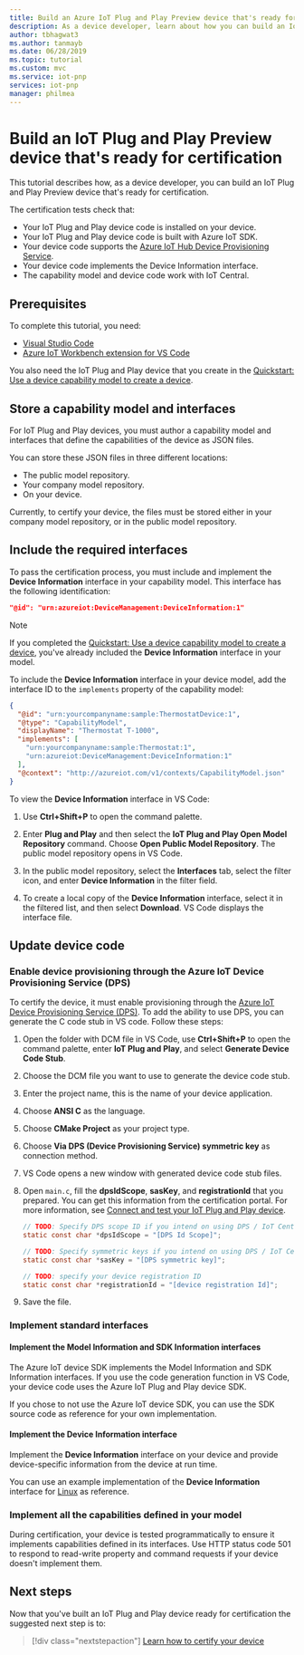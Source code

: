 ```yaml
---
title: Build an Azure IoT Plug and Play Preview device that's ready for certification | Microsoft Docs
description: As a device developer, learn about how you can build an IoT Plug and Play Preview device that's ready for certification.
author: tbhagwat3
ms.author: tanmayb
ms.date: 06/28/2019
ms.topic: tutorial
ms.custom: mvc
ms.service: iot-pnp
services: iot-pnp
manager: philmea
---
```


# Build an IoT Plug and Play Preview device that's ready for certification

This tutorial describes how, as a device developer, you can build an IoT Plug and Play Preview device that's ready for certification.

The certification tests check that:

- Your IoT Plug and Play device code is installed on your device.
- Your IoT Plug and Play device code is built with Azure IoT SDK.
- Your device code supports the [Azure IoT Hub Device Provisioning Service](../iot-dps/about-iot-dps.md).
- Your device code implements the Device Information interface.
- The capability model and device code work with IoT Central.

## Prerequisites

To complete this tutorial, you need:

- [Visual Studio Code](https://code.visualstudio.com/download)
- [Azure IoT Workbench extension for VS Code](https://github.com/Azure/Azure-IoT-PnP-Preview/blob/master/VSCode/README.md#installation)

You also need the IoT Plug and Play device that you create in the [Quickstart: Use a device capability model to create a device](quickstart-create-pnp-device.md).

## Store a capability model and interfaces

For IoT Plug and Play devices, you must author a capability model and interfaces that define the capabilities of the device as JSON files.

You can store these JSON files in three different locations:

- The public model repository.
- Your company model repository.
- On your device.

Currently, to certify your device, the files must be stored either in your company model repository, or in the public model repository.

## Include the required interfaces

To pass the certification process, you must include and implement the **Device Information** interface in your capability model. This interface has the following identification:

```json
"@id": "urn:azureiot:DeviceManagement:DeviceInformation:1"
```

> [!NOTE]
> If you completed the [Quickstart: Use a device capability model to create a device](quickstart-create-pnp-device.md), you've already included the **Device Information** interface in your model.

To include the **Device Information** interface in your device model, add the interface ID to the `implements` property of the capability model:

```json
{
  "@id": "urn:yourcompanyname:sample:ThermostatDevice:1",
  "@type": "CapabilityModel",
  "displayName": "Thermostat T-1000",
  "implements": [
    "urn:yourcompanyname:sample:Thermostat:1",
    "urn:azureiot:DeviceManagement:DeviceInformation:1"
  ],
  "@context": "http://azureiot.com/v1/contexts/CapabilityModel.json"
}
```

To view the **Device Information** interface in VS Code:

1. Use **Ctrl+Shift+P** to open the command palette.

1. Enter **Plug and Play** and then select the **IoT Plug and Play Open Model Repository** command. Choose **Open Public Model Repository**. The public model repository opens in VS Code.

1. In the public model repository, select the **Interfaces** tab, select the filter icon, and enter **Device Information** in the filter field.

1. To create a local copy of the **Device Information** interface, select it in the filtered list, and then select **Download**. VS Code displays the interface file.

## Update device code

### Enable device provisioning through the Azure IoT Device Provisioning Service (DPS)

To certify the device, it must enable provisioning through the [Azure IoT Device Provisioning Service (DPS)](https://docs.microsoft.com/azure/iot-dps/about-iot-dps). To add the ability to use DPS, you can generate the C code stub in VS code. Follow these steps:

1. Open the folder with DCM file in VS Code, use **Ctrl+Shift+P** to open the command palette, enter **IoT Plug and Play**, and select **Generate Device Code Stub**.

1. Choose the DCM file you want to use to generate the device code stub.

1. Enter the project name, this is the name of your device application.

1. Choose **ANSI C** as the language.

1. Choose **CMake Project** as your project type.

1. Choose **Via DPS (Device Provisioning Service) symmetric key** as connection method.

1. VS Code opens a new window with generated device code stub files.

1. Open `main.c`, fill the **dpsIdScope**, **sasKey**, and **registrationId** that you prepared. You can get this information from the certification portal. For more information, see [Connect and test your IoT Plug and Play device](tutorial-certification-test.md#connect-and-discover-interfaces).

    ```c
    // TODO: Specify DPS scope ID if you intend on using DPS / IoT Central.
    static const char *dpsIdScope = "[DPS Id Scope]";
    
    // TODO: Specify symmetric keys if you intend on using DPS / IoT Central and symmetric key based auth.
    static const char *sasKey = "[DPS symmetric key]";
    
    // TODO: specify your device registration ID
    static const char *registrationId = "[device registration Id]";
    ```

1. Save the file.

### Implement standard interfaces

#### Implement the Model Information and SDK Information interfaces

The Azure IoT device SDK implements the Model Information and SDK Information interfaces. If you use the code generation function in VS Code, your device code uses the Azure IoT Plug and Play device SDK.

If you chose to not use the Azure IoT device SDK, you can use the SDK source code as reference for your own implementation.

#### Implement the Device Information interface

Implement the **Device Information** interface on your device and provide device-specific information from the device at run time.

You can use an example implementation of the **Device Information** interface for [Linux](https://github.com/Azure/azure-iot-sdk-c/tree/public-preview) as reference.

### Implement all the capabilities defined in your model

During certification, your device is tested programmatically to ensure it implements capabilities defined in its interfaces. Use HTTP status code 501 to respond to read-write property and command requests if your device doesn't implement them.

## Next steps

Now that you've built an IoT Plug and Play device ready for certification the suggested next step is to:

> [!div class="nextstepaction"]
> [Learn how to certify your device](tutorial-certification-test.md)
